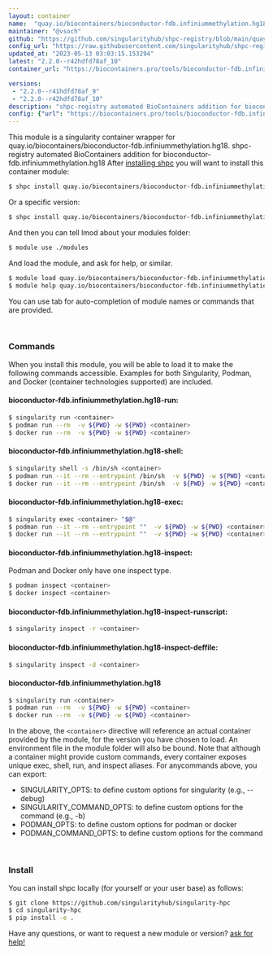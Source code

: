 ```yaml
---
layout: container
name:  "quay.io/biocontainers/bioconductor-fdb.infiniummethylation.hg18"
maintainer: "@vsoch"
github: "https://github.com/singularityhub/shpc-registry/blob/main/quay.io/biocontainers/bioconductor-fdb.infiniummethylation.hg18/container.yaml"
config_url: "https://raw.githubusercontent.com/singularityhub/shpc-registry/main/quay.io/biocontainers/bioconductor-fdb.infiniummethylation.hg18/container.yaml"
updated_at: "2023-05-13 03:03:15.153294"
latest: "2.2.0--r42hdfd78af_10"
container_url: "https://biocontainers.pro/tools/bioconductor-fdb.infiniummethylation.hg18"

versions:
 - "2.2.0--r41hdfd78af_9"
 - "2.2.0--r42hdfd78af_10"
description: "shpc-registry automated BioContainers addition for bioconductor-fdb.infiniummethylation.hg18"
config: {"url": "https://biocontainers.pro/tools/bioconductor-fdb.infiniummethylation.hg18", "maintainer": "@vsoch", "description": "shpc-registry automated BioContainers addition for bioconductor-fdb.infiniummethylation.hg18", "latest": {"2.2.0--r42hdfd78af_10": "sha256:51531b1eb7f4ecf293033ad2ac5195754d8b337a5f327d28ca182b38724a61d0"}, "tags": {"2.2.0--r41hdfd78af_9": "sha256:e4c559926134b93fe59b0a1a7cf51642f922295a3a577c99faa872f779522f37", "2.2.0--r42hdfd78af_10": "sha256:51531b1eb7f4ecf293033ad2ac5195754d8b337a5f327d28ca182b38724a61d0"}, "docker": "quay.io/biocontainers/bioconductor-fdb.infiniummethylation.hg18"}
---
```


This module is a singularity container wrapper for quay.io/biocontainers/bioconductor-fdb.infiniummethylation.hg18.
shpc-registry automated BioContainers addition for bioconductor-fdb.infiniummethylation.hg18
After [installing shpc](#install) you will want to install this container module:


```bash
$ shpc install quay.io/biocontainers/bioconductor-fdb.infiniummethylation.hg18
```

Or a specific version:

```bash
$ shpc install quay.io/biocontainers/bioconductor-fdb.infiniummethylation.hg18:2.2.0--r42hdfd78af_10
```

And then you can tell lmod about your modules folder:

```bash
$ module use ./modules
```

And load the module, and ask for help, or similar.

```bash
$ module load quay.io/biocontainers/bioconductor-fdb.infiniummethylation.hg18/2.2.0--r42hdfd78af_10
$ module help quay.io/biocontainers/bioconductor-fdb.infiniummethylation.hg18/2.2.0--r42hdfd78af_10
```

You can use tab for auto-completion of module names or commands that are provided.

<br>

### Commands

When you install this module, you will be able to load it to make the following commands accessible.
Examples for both Singularity, Podman, and Docker (container technologies supported) are included.

#### bioconductor-fdb.infiniummethylation.hg18-run:

```bash
$ singularity run <container>
$ podman run --rm  -v ${PWD} -w ${PWD} <container>
$ docker run --rm  -v ${PWD} -w ${PWD} <container>
```

#### bioconductor-fdb.infiniummethylation.hg18-shell:

```bash
$ singularity shell -s /bin/sh <container>
$ podman run --it --rm --entrypoint /bin/sh  -v ${PWD} -w ${PWD} <container>
$ docker run --it --rm --entrypoint /bin/sh  -v ${PWD} -w ${PWD} <container>
```

#### bioconductor-fdb.infiniummethylation.hg18-exec:

```bash
$ singularity exec <container> "$@"
$ podman run --it --rm --entrypoint ""  -v ${PWD} -w ${PWD} <container> "$@"
$ docker run --it --rm --entrypoint ""  -v ${PWD} -w ${PWD} <container> "$@"
```

#### bioconductor-fdb.infiniummethylation.hg18-inspect:

Podman and Docker only have one inspect type.

```bash
$ podman inspect <container>
$ docker inspect <container>
```

#### bioconductor-fdb.infiniummethylation.hg18-inspect-runscript:

```bash
$ singularity inspect -r <container>
```

#### bioconductor-fdb.infiniummethylation.hg18-inspect-deffile:

```bash
$ singularity inspect -d <container>
```



#### bioconductor-fdb.infiniummethylation.hg18

```bash
$ singularity run <container>
$ podman run --rm  -v ${PWD} -w ${PWD} <container>
$ docker run --rm  -v ${PWD} -w ${PWD} <container>
```


In the above, the `<container>` directive will reference an actual container provided
by the module, for the version you have chosen to load. An environment file in the
module folder will also be bound. Note that although a container
might provide custom commands, every container exposes unique exec, shell, run, and
inspect aliases. For anycommands above, you can export:

 - SINGULARITY_OPTS: to define custom options for singularity (e.g., --debug)
 - SINGULARITY_COMMAND_OPTS: to define custom options for the command (e.g., -b)
 - PODMAN_OPTS: to define custom options for podman or docker
 - PODMAN_COMMAND_OPTS: to define custom options for the command

<br>

### Install

You can install shpc locally (for yourself or your user base) as follows:

```bash
$ git clone https://github.com/singularityhub/singularity-hpc
$ cd singularity-hpc
$ pip install -e .
```

Have any questions, or want to request a new module or version? [ask for help!](https://github.com/singularityhub/singularity-hpc/issues)